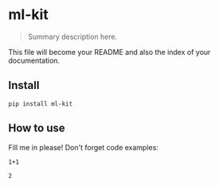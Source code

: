 # ml-kit
> Summary description here.


This file will become your README and also the index of your documentation.

## Install

`pip install ml-kit`

## How to use

Fill me in please! Don't forget code examples:

```
1+1
```




    2


